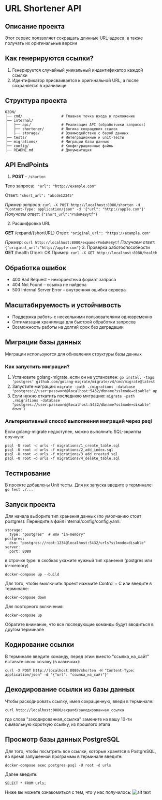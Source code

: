 # URL Shortener API

## Описание проекта
Этот сервис ползволяет сокращать длинные URL-адреса, а также получать их оригинальные версии

## Как генерируются ссылки?
1. Генерируется случайный уникальный индентификатор каждой ссылки
2. Идентификатор присваивается к оригинальной URL, а после сохраняется в хранилище 

## Структура проекта
```
OZON/
│── cmd/                  # Главная точка входа в приложение
│── internal/
│   ├── api/              # Реализация API (обработчики запросов)
│   ├── shortener/        # Логика сокращения ссылок
│   ├── storage/          # Взаимодействие с базой данных
│── tests/                # Интеграционные и unit-тесты
│── migrations/           # Миграции базы данных
│── config/               # Конфигурационные файлы
│── README.md             # Документация
```

## API EndPoints

1. **POST** - ```/shorten```

Тело запроса: ``` "url": "http://example.com"```

Ответ: ```"short_url": "abcde12345"```

*Пример запроса:* 
``` curl -X POST http://localhost:8080/shorten -H "Content-Type: application/json" -d '{"url": "http://apple.com"}' ```
*Получаем ответ:*
```{"short_url":"PndoKe8ytf"}```

2. Расшифровка URL

**GET** /expand/{shortURL}
Ответ:  ```"original_url": "https://example.com"```

*Пример*: ```curl http://localhost:8080/expand/PndoKe8ytf```
*Получаем ответ*: ```{"original_url":"http://apple.com"}```
3. Проверка работоспособности
**GET** /health
Ответ: OK
Пример: ```curl -X GET http://localhost:8080/health```

## Обработка ошибок
 - 400 Bad Request – некорректный формат запроса
 - 404 Not Found – ссылка не найдена
 - 500 Internal Server Error – внутренняя ошибка сервера
## Масштабируемость и устойчивость

- Поддержка работы с несколькими пользователями одновременно
- Оптимизация хранилища для быстрой обработки запросов
- Возможность работы на долгий срок без деградации

## Миграции базы данных
Миграции используются для обновления структуры базы данных
### Как запустить миграции?
1. Установите golang-migrate, если он не установлен:
```go install -tags 'postgres' github.com/golang-migrate/migrate/v4/cmd/migrate@latest```
2. Запустите миграции:
```migrate -path ./migrations -database "postgres://user:password@localhost:5432/dbname?sslmode=disable" up```
3. Если нужно откатить последнюю миграцию:
```migrate -path ./migrations -database "postgres://user:password@localhost:5432/dbname?sslmode=disable" down 1```
### Альтернативный способ выполнения миграций через psql
Если golang-migrate недоступен, можно выполнить SQL-скрипты вручную:
```
psql -U root -d urls -f migrations/1_create_table.sql
psql -U root -d urls -f migrations/2_add_index.sql
psql -U root -d urls -f migrations/3_add_created.sql
psql -U root -d urls -f migrations/4_delete_table.sql
```
## Тестирование
В проекте добавлены Unit тесты. Для их запуска введите в терминале: ```go test ./...```

## Запуск проекта
Для начала выборите тип хранения данных (по умолчанию стоит postgres):
Перейдите в файл internal/config/config.yaml:

```
storage:
  type: "postgres"  # или "in-memory"
postgres:
  dsn: "postgres://root:1234@localhost:5432/urls?sslmode=disable"
server:
  port: 8080
```

в строчке type: в скобках укажите нужный тип хранения (postgres или in-memory)
```
docker-compose up --build
```
Для того, чтобы выключить проект нажмите Control + C или введите в терминале: 
```
docker-compose down
```
Для повторного включения:
```
docker-compose up
```
Обратите внимание, что все последующие команды будут вводиться в другом терминале

## Кодирование ссылки
В терминале введите команду, перед этим вместо "ссылка_на_сайт" вставьте свою ссылку (в кавычках):
```
curl -X POST http://localhost:8080/shorten -H "Content-Type: application/json" -d '{"url": "ссылка_на_сайт"}'
```

## Декодирование ссылки из базы данных
Чтобы раскодировать ссылку, имея сокращенную, введи в терминале:
```
curl http://localhost:8080/expand/закодированная_ссылка
```
где слова "закодированная_ссылка" замените на вашу 10-ти символьную короткую ссылку, из прошлого этапа

## Просмотр базы данных PostgreSQL
Для того, чтобы посмтреть все ссылки, которые хранятся в PostgreSQL, во время запущенной программы в терминале введите:
```
docker-compose exec postgres psql -U root -d urls
```
Далее введите:
```
SELECT * FROM urls;
```

Ниже вы можете ознакомиться с тем, что у нас получилось:
![alt text](image.png)

